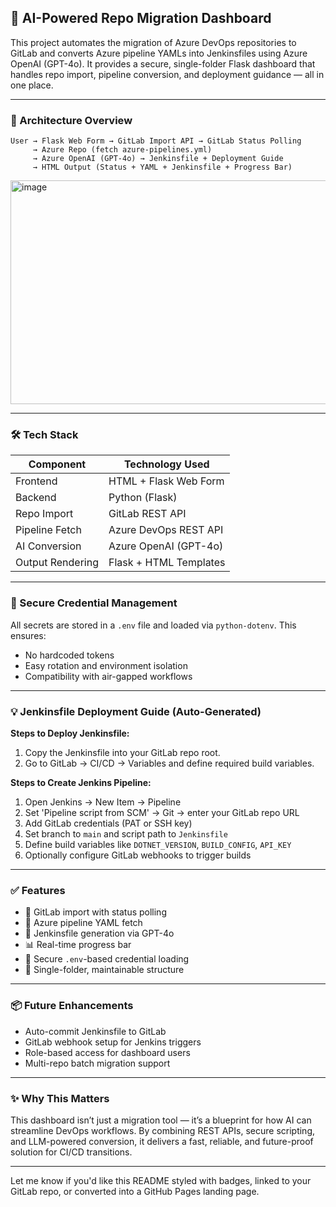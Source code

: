 
## 🚀 AI-Powered Repo Migration Dashboard

This project automates the migration of Azure DevOps repositories to GitLab and converts Azure pipeline YAMLs into Jenkinsfiles using Azure OpenAI (GPT-4o). It provides a secure, single-folder Flask dashboard that handles repo import, pipeline conversion, and deployment guidance — all in one place.

---

### 🧩 Architecture Overview

```plaintext
User → Flask Web Form → GitLab Import API → GitLab Status Polling
     → Azure Repo (fetch azure-pipelines.yml)
     → Azure OpenAI (GPT-4o) → Jenkinsfile + Deployment Guide
     → HTML Output (Status + YAML + Jenkinsfile + Progress Bar)
```

<img width="784" height="358" alt="image" src="https://github.com/user-attachments/assets/0a3dd39f-1f2a-42b5-b854-247c1b9c8926" />


---

### 🛠️ Tech Stack

| Component        | Technology Used           |
|------------------|---------------------------|
| Frontend         | HTML + Flask Web Form     |
| Backend          | Python (Flask)            |
| Repo Import      | GitLab REST API           |
| Pipeline Fetch   | Azure DevOps REST API     |
| AI Conversion    | Azure OpenAI (GPT-4o)     |
| Output Rendering | Flask + HTML Templates    |

---

### 🔐 Secure Credential Management

All secrets are stored in a `.env` file and loaded via `python-dotenv`. This ensures:
- No hardcoded tokens
- Easy rotation and environment isolation
- Compatibility with air-gapped workflows

---

### 💡 Jenkinsfile Deployment Guide (Auto-Generated)

**Steps to Deploy Jenkinsfile:**
1. Copy the Jenkinsfile into your GitLab repo root.
2. Go to GitLab → CI/CD → Variables and define required build variables.

**Steps to Create Jenkins Pipeline:**
1. Open Jenkins → New Item → Pipeline
2. Set 'Pipeline script from SCM' → Git → enter your GitLab repo URL
3. Add GitLab credentials (PAT or SSH key)
4. Set branch to `main` and script path to `Jenkinsfile`
5. Define build variables like `DOTNET_VERSION`, `BUILD_CONFIG`, `API_KEY`
6. Optionally configure GitLab webhooks to trigger builds

---

### ✅ Features

- 🔄 GitLab import with status polling
- 📄 Azure pipeline YAML fetch
- 🤖 Jenkinsfile generation via GPT-4o
- 📊 Real-time progress bar
- 🔐 Secure `.env`-based credential loading
- 🧱 Single-folder, maintainable structure

---

### 📦 Future Enhancements

- Auto-commit Jenkinsfile to GitLab
- GitLab webhook setup for Jenkins triggers
- Role-based access for dashboard users
- Multi-repo batch migration support

---

### ✨ Why This Matters

This dashboard isn’t just a migration tool — it’s a blueprint for how AI can streamline DevOps workflows. By combining REST APIs, secure scripting, and LLM-powered conversion, it delivers a fast, reliable, and future-proof solution for CI/CD transitions.

---

Let me know if you'd like this README styled with badges, linked to your GitLab repo, or converted into a GitHub Pages landing page.
